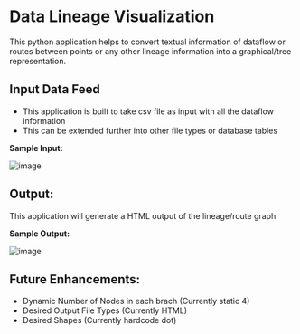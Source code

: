 # Data Lineage Visualization

This python application helps to convert textual information of dataflow or routes between points or any other lineage information into a graphical/tree representation.

## Input Data Feed
  * This application is built to take csv file as input with all the dataflow information
  * This can be extended further into other file types or database tables
  
  **Sample Input:**
  
  ![image](https://user-images.githubusercontent.com/47193369/164220554-53ccc140-d83e-4bf1-8e83-02a377c30a25.png)


## Output:
  This application will generate a HTML output of the lineage/route graph
  
 **Sample Output:**
  
  ![image](https://user-images.githubusercontent.com/47193369/164220966-108c427c-d6aa-48cc-8dbe-1ffa6c9f73a2.png)

## Future Enhancements:
* Dynamic Number of Nodes in each brach (Currently static 4)
* Desired Output File Types (Currently HTML)
* Desired Shapes (Currently hardcode dot)
